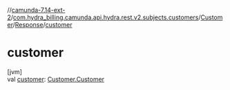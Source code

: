 //[camunda-7.14-ext-2](../../../../index.md)/[com.hydra_billing.camunda.api.hydra.rest.v2.subjects.customers](../../index.md)/[Customer](../index.md)/[Response](index.md)/[customer](customer.md)

# customer

[jvm]\
val [customer](customer.md): [Customer.Customer](../-customer/index.md)
